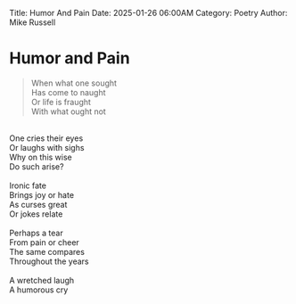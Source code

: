 Title: Humor And Pain
Date: 2025-01-26 06:00AM
Category: Poetry
Author: Mike Russell
# Humor and Pain

> When what one sought<br>
Has come to naught<br>
Or life is fraught<br>
With what ought not<br>
<br>
One cries their eyes<br>
Or laughs with sighs<br>
Why on this wise<br>
Do such arise?<br>
<br>
Ironic fate<br>
Brings joy or hate<br>
As curses great<br>
Or jokes relate<br>
<br>
Perhaps a tear<br>
From pain or cheer<br>
The same compares<br>
Throughout the years<br>
<br>
A wretched laugh<br>
A humorous cry<br>
